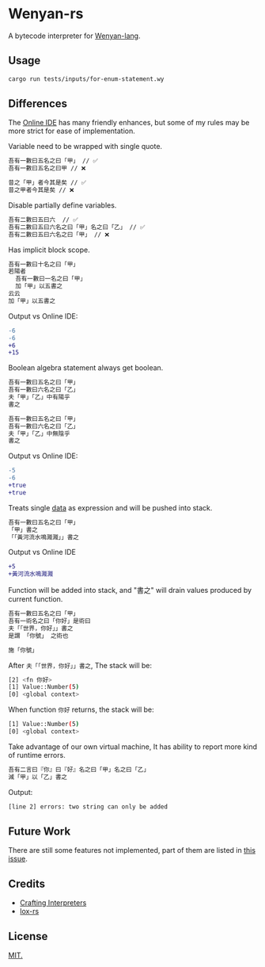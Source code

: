 # Wenyan-rs

A bytecode interpreter for [Wenyan-lang](https://github.com/wenyan-lang/wenyan).

## Usage

```bash
cargo run tests/inputs/for-enum-statement.wy
```

## Differences

The [Online IDE](https://ide.wy-lang.org/) has many friendly enhances, but some of my rules may be more strict for ease of implementation.

Variable need to be wrapped with single quote.

```bash
吾有一數曰五名之曰「甲」 // ✅
吾有一數曰五名之曰甲 // ❌

昔之「甲」者今其是矣 // ✅
昔之甲者今其是矣 // ❌
```

Disable partially define variables.

```bash
吾有二數曰五曰六  // ✅
吾有二數曰五曰六名之曰「甲」名之曰「乙」 // ✅
吾有二數曰五曰六名之曰「甲」 // ❌ 
```

Has implicit block scope.

```bash
吾有一數曰十名之曰「甲」
若陽者
  吾有一數曰一名之曰「甲」
  加「甲」以五書之
云云
加「甲」以五書之
```

Output vs Online IDE:

```diff
-6
-6
+6
+15
```

Boolean algebra statement always get boolean.

```bash
吾有一數曰五名之曰「甲」
吾有一數曰六名之曰「乙」
夫「甲」「乙」中有陽乎
書之

吾有一數曰五名之曰「甲」
吾有一數曰六名之曰「乙」
夫「甲」「乙」中無陰乎
書之
```

Output vs Online IDE:

```diff
-5
-6
+true
+true
```

Treats single [data](https://wy-lang.org/spec.html#data) as expression and will be pushed into stack.

```bash
吾有一數曰五名之曰「甲」
「甲」書之
「「黃河流水鳴濺濺」」書之
```

Output vs Online IDE

```diff
+5
+黃河流水鳴濺濺
```

Function will be added into stack, and "書之" will drain values produced by current function.

```bash
吾有一數曰五名之曰「甲」
吾有一術名之曰「你好」是術曰
夫「「世界，你好」」書之
是謂 「你號」 之術也

施「你號」
```

After `夫「「世界，你好」」書之`, The stack will be:

```bash
[2] <fn 你好>
[1] Value::Number(5)
[0] <global context> 
```

When function `你好` returns, the stack will be:

```bash
[1] Value::Number(5)
[0] <global context> 
```

Take advantage of our own virtual machine, It has ability to report more kind of runtime errors.

```bash
吾有二言曰『你』曰『好』名之曰「甲」名之曰「乙」 
減「甲」以「乙」書之
```

Output:

```bash
[line 2] errors: two string can only be added
```

## Future Work

There are still some features not implemented, part of them are listed in [this issue](https://github.com/mysteryven/wenyan-rs/issues/1).

## Credits

- [Crafting Interpreters](http://craftinginterpreters.com/)
- [lox-rs](https://github.com/Darksecond/lox)

## License

[MIT.](./LICENSE)
